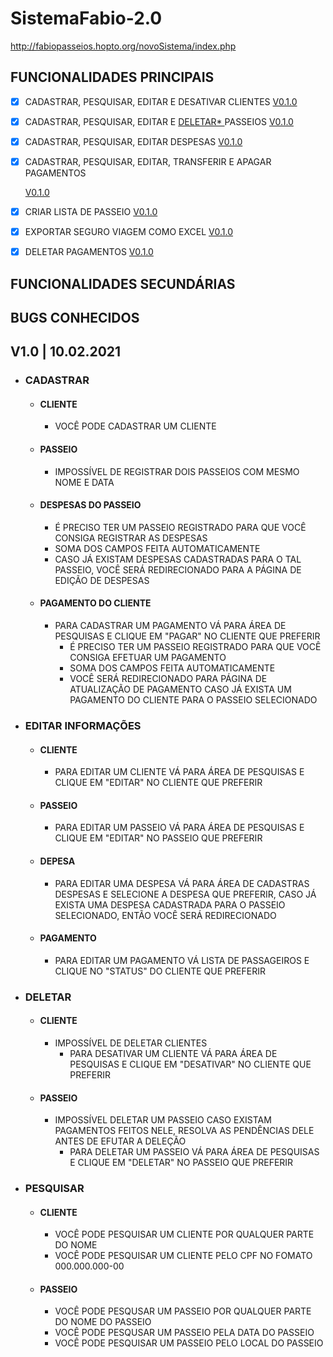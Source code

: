 # SistemaFabio-2.0
 http://fabiopasseios.hopto.org/novoSistema/index.php


## FUNCIONALIDADES PRINCIPAIS

- [X] CADASTRAR, PESQUISAR, EDITAR E DESATIVAR CLIENTES <a href="#010"> V0.1.0 </a>
- [X] CADASTRAR, PESQUISAR, EDITAR E <a href="#TIP1"> DELETAR* </a> PASSEIOS  <a href="#010"> V0.1.0 </a>
- [X] CADASTRAR, PESQUISAR, EDITAR DESPESAS <a href="#010"> V0.1.0 </a>
- [X] CADASTRAR, PESQUISAR, EDITAR, TRANSFERIR E APAGAR PAGAMENTOS <p> <a href="#010"> V0.1.0 </a>
- [X] CRIAR LISTA DE PASSEIO <a href="#010"> V0.1.0</a>
- [X] EXPORTAR SEGURO VIAGEM COMO EXCEL <a href="#010"> V0.1.0</a>
- [X] DELETAR PAGAMENTOS <a href="#010"> V0.1.0</a>


## FUNCIONALIDADES SECUNDÁRIAS

## BUGS CONHECIDOS <p id="TIP1" > </p>
 
##  V1.0 | 10.02.2021 <p id="010"> </p>
 * ### CADASTRAR
   * #### CLIENTE
     * VOCÊ PODE CADASTRAR UM CLIENTE
   * #### PASSEIO
     * IMPOSSÍVEL DE REGISTRAR DOIS PASSEIOS COM MESMO NOME E DATA
   * #### DESPESAS DO PASSEIO
     * É PRECISO TER UM PASSEIO REGISTRADO PARA QUE VOCÊ CONSIGA REGISTRAR AS DESPESAS
     * SOMA DOS CAMPOS FEITA AUTOMATICAMENTE
     * CASO JÁ EXISTAM DESPESAS CADASTRADAS PARA O TAL PASSEIO, VOCÊ SERÁ REDIRECIONADO PARA A PÁGINA DE EDIÇÃO DE DESPESAS
   * #### PAGAMENTO DO CLIENTE
     * PARA CADASTRAR UM PAGAMENTO VÁ PARA ÁREA DE PESQUISAS E CLIQUE EM "PAGAR" NO CLIENTE QUE PREFERIR
       * É PRECISO TER UM PASSEIO REGISTRADO PARA QUE VOCÊ CONSIGA EFETUAR UM PAGAMENTO
       * SOMA DOS CAMPOS FEITA AUTOMATICAMENTE
       * VOCÊ SERÁ REDIRECIONADO PARA PÁGINA DE ATUALIZAÇÃO DE PAGAMENTO CASO JÁ EXISTA UM PAGAMENTO DO CLIENTE PARA O PASSEIO SELECIONADO

 * ### EDITAR INFORMAÇÕES
   * #### CLIENTE
     * PARA EDITAR UM CLIENTE VÁ PARA ÁREA DE PESQUISAS E CLIQUE EM "EDITAR" NO CLIENTE QUE PREFERIR
   * #### PASSEIO
     * PARA EDITAR UM PASSEIO VÁ PARA ÁREA DE PESQUISAS E CLIQUE EM "EDITAR" NO PASSEIO QUE PREFERIR
   * #### DEPESA
     * PARA EDITAR UMA DESPESA VÁ PARA ÁREA DE CADASTRAS DESPESAS E SELECIONE A DESPESA QUE PREFERIR, CASO JÁ EXISTA UMA DESPESA CADASTRADA PARA O PASSEIO SELECIONADO, ENTÃO VOCÊ SERÁ REDIRECIONADO  
   * #### PAGAMENTO
     * PARA EDITAR UM PAGAMENTO VÁ LISTA DE PASSAGEIROS E CLIQUE NO "STATUS" DO CLIENTE QUE PREFERIR 
     
 * ### DELETAR
   * #### CLIENTE
     * IMPOSSÍVEL DE DELETAR CLIENTES
       * PARA DESATIVAR UM CLIENTE VÁ PARA ÁREA DE PESQUISAS E CLIQUE EM "DESATIVAR" NO CLIENTE QUE PREFERIR
   * #### PASSEIO
     * IMPOSSÍVEL DELETAR UM PASSEIO CASO EXISTAM PAGAMENTOS FEITOS NELE, RESOLVA AS PENDÊNCIAS DELE ANTES DE EFUTAR A DELEÇÃO
       * PARA DELETAR UM PASSEIO VÁ PARA ÁREA DE PESQUISAS E CLIQUE EM "DELETAR" NO PASSEIO QUE PREFERIR
 * ### PESQUISAR
   * #### CLIENTE
     * VOCÊ PODE PESQUISAR UM CLIENTE POR QUALQUER PARTE DO NOME 
     * VOCÊ PODE PESQUISAR UM CLIENTE PELO CPF NO FOMATO 000.000.000-00
   * #### PASSEIO
     * VOCÊ PODE PESQUSAR UM PASSEIO POR QUALQUER PARTE DO NOME DO PASSEIO
     * VOCÊ PODE PESQUSAR UM PASSEIO PELA DATA DO PASSEIO
     * VOCÊ PODE PESQUISAR UM PASSEIO PELO LOCAL DO PASSEIO
    
